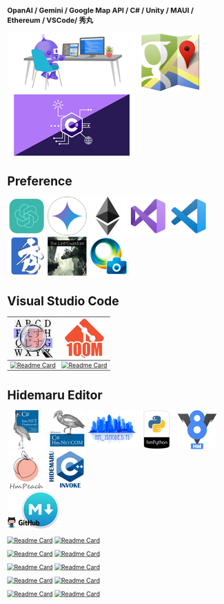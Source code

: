 ### OpanAI / Gemini / Google Map API / C# / Unity / MAUI / Ethereum  / VSCode/ 秀丸

<img src="2x_index_title_maui_desk.png" width="300" height="142"> <img src="2x_index_googlemap_logo.png" width="150" height="142"> <img src="2x_index_csharp_logo.png" width="300" height="142"><br>

# Preference
<a href="https://github.com/komiyamma/hm_openai_chatgpt35_turbo"><img src="index_title_chatgpt.png" width="90" height="90"></a>
<img src="index_title_gemini_pro.png" width="90" height="90">
<a href="https://etherscan.io/address/0xe067433833636d2a5acbb42a219c7a97651e63bd#code"><img src="index_title_eth.png" width="90" height="90"></a>
<a href="#"><img src="index_title_vs2022.png" width="90" height="90"></a>
<a href="https://github.com/komiyamma/vscode_ripgrep_sjis_extension"><img src="index_title_vsc.png" width="90" height="90"></a>
<a href="https://xn--pckzexbx21r8q9b.net/"><img src="index_title_hm.png" width="90" height="90"></a>
<a href="https://en.wikipedia.org/wiki/The_Last_Guardian"><img src="index_title_tlg.png" width="90" height="90"></a>
<a href="https://ja.wikipedia.org/wiki/PlayMemories"><img src="index_title_pms.png" width="90" height="90"></a>

# Visual Studio Code

|  <a href="https://marketplace.visualstudio.com/items?itemName=komiyamma.rg-sjis"><img src="index_vsc_rg_sjis.png" width="90" height="90"></a>  | <a href="https://marketplace.visualstudio.com/items?itemName=komiyamma.github100mbyteslimithook"><img src="index_vsc_git_100m.png" width="90" height="90"></a> |
|-------|-------|
| [![Readme Card](https://github-readme-stats-sigma-five.vercel.app/api/pin/?username=komiyamma&repo=vscode_ripgrep_sjis_extension)](https://github.com/komiyamma/vscode_ripgrep_sjis_extension) | [![Readme Card](https://github-readme-stats-sigma-five.vercel.app/api/pin/?username=komiyamma&repo=vscode_github100m_limit_extension)](https://github.com/komiyamma/vscode_github100m_limit_extension) |

# Hidemaru Editor

<a href="https://xn--pckzexbx21r8q9b.net/?page=nobu_tool_hm_dotnet"><img src="index_title_cs.png" width="90" height="90"></a>
<a href="https://xn--pckzexbx21r8q9b.net/?page=nobu_tool_hm_dotnet_pinvoke"><img src="index_title_cs_com.png" width="90" height="90"></a>
<a href="https://xn--pckzexbx21r8q9b.net/?page=nobu_tool_hm_jsmode_ts_difinition"><img src="index_title_jsmode_ts.png" width="110" height="90"></a>
<a href="https://xn--pckzexbx21r8q9b.net/?page=nobu_tool_hm_python3"><img src="index_title_py.png" width="90" height="90"></a>
<a href="https://xn--pckzexbx21r8q9b.net/?page=nobu_tool_hm_ecmascript"><img src="index_title_v8.png" width="90" height="90"></a>
<a href="https://xn--pckzexbx21r8q9b.net/?page=nobu_tool_hm_php"><img src="index_title_php.png" width="90" height="90"></a>
<a href="https://xn--pckzexbx21r8q9b.net/?page=nobu_tool_hm_cpp_invoke"><img src="index_title_cpp.png" width="90" height="90"></a>  
<a href="https://xn--pckzexbx21r8q9b.net/?page=nobu_tool_hm_markdown_simple_server"><img src="index_md_simple_svr.png" width="120" height="90"></a>

[![Readme Card](https://github-readme-stats-sigma-five.vercel.app/api/pin/?username=komiyamma&repo=hm_openai_chatgpt_writing)](https://github.com/komiyamma/hm_openai_chatgpt_writing)
[![Readme Card](https://github-readme-stats-sigma-five.vercel.app/api/pin/?username=komiyamma&repo=hm_openai_chatgpt35_turbo)](https://github.com/komiyamma/hm_openai_chatgpt35_turbo)

[![Readme Card](https://github-readme-stats-sigma-five.vercel.app/api/pin/?username=komiyamma&repo=hm_markdown_simple_server)](https://github.com/komiyamma/hm_markdown_simple_server)
[![Readme Card](https://github-readme-stats-sigma-five.vercel.app/api/pin/?username=komiyamma&repo=hm_php_simple_server)](https://github.com/komiyamma/hm_php_simple_server)

[![Readme Card](https://github-readme-stats-sigma-five.vercel.app/api/pin/?username=komiyamma&repo=hm_dotnet_com)](https://github.com/komiyamma/hm_dotnet_com)
[![Readme Card](https://github-readme-stats-sigma-five.vercel.app/api/pin/?username=komiyamma&repo=hm_dotnet_fw)](https://github.com/komiyamma/hm_dotnet_fw)

[![Readme Card](https://github-readme-stats-sigma-five.vercel.app/api/pin/?username=komiyamma&repo=hm_jsmode_ts_difinition)](https://github.com/komiyamma/hm_jsmode_ts_difinition)
[![Readme Card](https://github-readme-stats-sigma-five.vercel.app/api/pin/?username=komiyamma&repo=hm_python3)](https://github.com/komiyamma/hm_python3)

[![Readme Card](https://github-readme-stats-sigma-five.vercel.app/api/pin/?username=komiyamma&repo=hm_php8)](https://github.com/komiyamma/hm_php8)
[![Readme Card](https://github-readme-stats-sigma-five.vercel.app/api/pin/?username=komiyamma&repo=hm_cpp_invoke)](https://github.com/komiyamma/hm_cpp_invoke)

